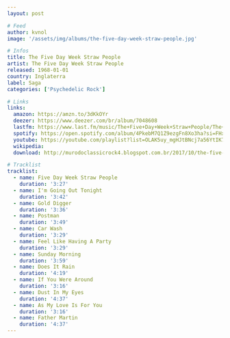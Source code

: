 ```yaml
---
layout: post

# Feed
author: kvnol
image: '/assets/img/albums/the-five-day-week-straw-people.jpg'

# Infos
title: The Five Day Week Straw People
artist: The Five Day Week Straw People
released: 1968-01-01
country: Inglaterra
label: Saga
categories: ['Psychedelic Rock']

# Links
links:
  amazon: https://amzn.to/3dKkOYr
  deezer: https://www.deezer.com/br/album/7048608
  lastfm: https://www.last.fm/music/The+Five+Day+Week+Straw+People/The+Five+Day+Week+Straw+People
  spotify: https://open.spotify.com/album/4PkebM7Q1Z9ezgFn8Xo3ha?si=FHxaU7eDQ8iFpRz0cf1rug
  youtube: https://youtube.com/playlist?list=OLAK5uy_mgHJtBNcj7a56YtIK7SKq-lKrk9W1fO3c
  wikipedia:
  download: http://murodoclassicrock4.blogspot.com.br/2017/10/the-five-day-week-straw-people-1968.html

# Tracklist
tracklist:
  - name: Five Day Week Straw People
    duration: '3:27'
  - name: I'm Going Out Tonight
    duration: '3:42'
  - name: Gold Digger
    duration: '3:36'
  - name: Postman
    duration: '3:49'
  - name: Car Wash
    duration: '3:29'
  - name: Feel Like Having A Party
    duration: '3:29'
  - name: Sunday Morning
    duration: '3:59'
  - name: Does It Rain
    duration: '4:19'
  - name: If You Were Around
    duration: '3:16'
  - name: Dust In My Eyes
    duration: '4:37'
  - name: As My Love Is For You
    duration: '3:16'
  - name: Father Martin
    duration: '4:37'
---
```

